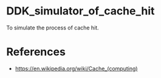 # DDK_simulator_of_cache_hit
To simulate the process of cache hit.


# References
* https://en.wikipedia.org/wiki/Cache_(computing)
